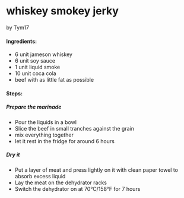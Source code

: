 # whiskey smokey jerky
by Tym17

#### Ingredients:
- 6 unit jameson whiskey
- 6 unit soy sauce
- 1 unit liquid smoke
- 10 unit coca cola
- beef with as little fat as possible

#### Steps:
##### Prepare the marinade
- Pour the liquids in a bowl
- Slice the beef in small tranches against the grain
- mix everything together
- let it rest in the fridge for around 6 hours

##### Dry it
- Put a layer of meat and press lightly on it with clean paper towel to absorb excess liquid
- Lay the meat on the dehydrator racks
- Switch the dehydrator on at 70°C/158°F for 7 hours